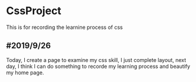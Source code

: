 # CssProject
This is for  recording the learnine process of css
## #2019/9/26  
Today, I create a page to examine my css skill, I just complete layout, next day, I think I can do something to recorde my learning process and beautify my home page. 
